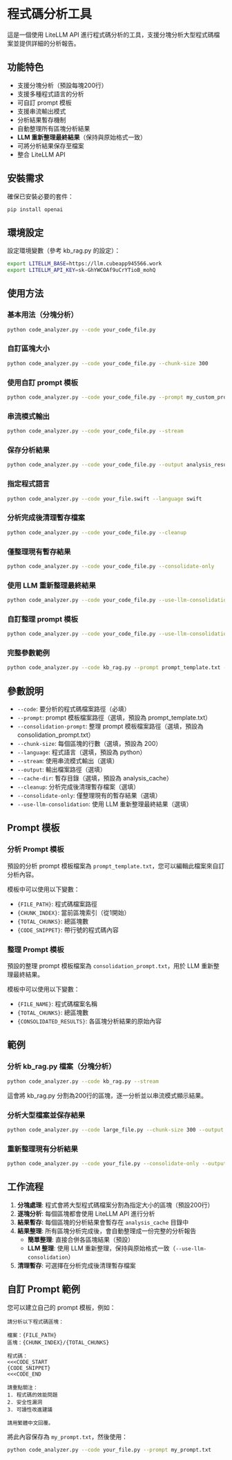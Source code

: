 # 程式碼分析工具

這是一個使用 LiteLLM API 進行程式碼分析的工具，支援分塊分析大型程式碼檔案並提供詳細的分析報告。

## 功能特色

- 支援分塊分析（預設每塊200行）
- 支援多種程式語言的分析
- 可自訂 prompt 模板
- 支援串流輸出模式
- 分析結果暫存機制
- 自動整理所有區塊分析結果
- **LLM 重新整理最終結果**（保持與原始格式一致）
- 可將分析結果保存至檔案
- 整合 LiteLLM API

## 安裝需求

確保已安裝必要的套件：

```bash
pip install openai
```

## 環境設定

設定環境變數（參考 kb_rag.py 的設定）：

```bash
export LITELLM_BASE=https://llm.cubeapp945566.work
export LITELLM_API_KEY=sk-GhYWCOAf9uCrYTioB_mohQ
```

## 使用方法

### 基本用法（分塊分析）

```bash
python code_analyzer.py --code your_code_file.py
```

### 自訂區塊大小

```bash
python code_analyzer.py --code your_code_file.py --chunk-size 300
```

### 使用自訂 prompt 模板

```bash
python code_analyzer.py --code your_code_file.py --prompt my_custom_prompt.txt
```

### 串流模式輸出

```bash
python code_analyzer.py --code your_code_file.py --stream
```

### 保存分析結果

```bash
python code_analyzer.py --code your_code_file.py --output analysis_result.txt
```

### 指定程式語言

```bash
python code_analyzer.py --code your_file.swift --language swift
```

### 分析完成後清理暫存檔案

```bash
python code_analyzer.py --code your_code_file.py --cleanup
```

### 僅整理現有暫存結果

```bash
python code_analyzer.py --code your_code_file.py --consolidate-only
```

### 使用 LLM 重新整理最終結果

```bash
python code_analyzer.py --code your_code_file.py --use-llm-consolidation
```

### 自訂整理 prompt 模板

```bash
python code_analyzer.py --code your_code_file.py --use-llm-consolidation --consolidation-prompt my_consolidation_prompt.txt
```

### 完整參數範例

```bash
python code_analyzer.py --code kb_rag.py --prompt prompt_template.txt --chunk-size 200 --language python --stream --output kb_rag_analysis.txt --use-llm-consolidation --cleanup
```

## 參數說明

- `--code`: 要分析的程式碼檔案路徑（必填）
- `--prompt`: prompt 模板檔案路徑（選填，預設為 prompt_template.txt）
- `--consolidation-prompt`: 整理 prompt 模板檔案路徑（選填，預設為 consolidation_prompt.txt）
- `--chunk-size`: 每個區塊的行數（選填，預設為 200）
- `--language`: 程式語言（選填，預設為 python）
- `--stream`: 使用串流模式輸出（選填）
- `--output`: 輸出檔案路徑（選填）
- `--cache-dir`: 暫存目錄（選填，預設為 analysis_cache）
- `--cleanup`: 分析完成後清理暫存檔案（選填）
- `--consolidate-only`: 僅整理現有的暫存結果（選填）
- `--use-llm-consolidation`: 使用 LLM 重新整理最終結果（選填）

## Prompt 模板

### 分析 Prompt 模板

預設的分析 prompt 模板檔案為 `prompt_template.txt`，您可以編輯此檔案來自訂分析內容。

模板中可以使用以下變數：
- `{FILE_PATH}`: 程式碼檔案路徑
- `{CHUNK_INDEX}`: 當前區塊索引（從1開始）
- `{TOTAL_CHUNKS}`: 總區塊數
- `{CODE_SNIPPET}`: 帶行號的程式碼內容

### 整理 Prompt 模板

預設的整理 prompt 模板檔案為 `consolidation_prompt.txt`，用於 LLM 重新整理最終結果。

模板中可以使用以下變數：
- `{FILE_NAME}`: 程式碼檔案名稱
- `{TOTAL_CHUNKS}`: 總區塊數
- `{CONSOLIDATED_RESULTS}`: 各區塊分析結果的原始內容

## 範例

### 分析 kb_rag.py 檔案（分塊分析）

```bash
python code_analyzer.py --code kb_rag.py --stream
```

這會將 kb_rag.py 分割為200行的區塊，逐一分析並以串流模式顯示結果。

### 分析大型檔案並保存結果

```bash
python code_analyzer.py --code large_file.py --chunk-size 300 --output analysis_report.md --cleanup
```

### 重新整理現有分析結果

```bash
python code_analyzer.py --code your_file.py --consolidate-only --output final_report.md
```

## 工作流程

1. **分塊處理**: 程式會將大型程式碼檔案分割為指定大小的區塊（預設200行）
2. **逐塊分析**: 每個區塊都會使用 LiteLLM API 進行分析
3. **結果暫存**: 每個區塊的分析結果會暫存在 `analysis_cache` 目錄中
4. **結果整理**: 所有區塊分析完成後，會自動整理成一份完整的分析報告
   - **簡單整理**: 直接合併各區塊結果（預設）
   - **LLM 整理**: 使用 LLM 重新整理，保持與原始格式一致（`--use-llm-consolidation`）
5. **清理暫存**: 可選擇在分析完成後清理暫存檔案

## 自訂 Prompt 範例

您可以建立自己的 prompt 模板，例如：

```
請分析以下程式碼區塊：

檔案：{FILE_PATH}
區塊：{CHUNK_INDEX}/{TOTAL_CHUNKS}

程式碼：
<<<CODE_START
{CODE_SNIPPET}
<<<CODE_END

請重點關注：
1. 程式碼的效能問題
2. 安全性漏洞
3. 可讀性改進建議

請用繁體中文回覆。
```

將此內容保存為 `my_prompt.txt`，然後使用：

```bash
python code_analyzer.py --code your_file.py --prompt my_prompt.txt
```
